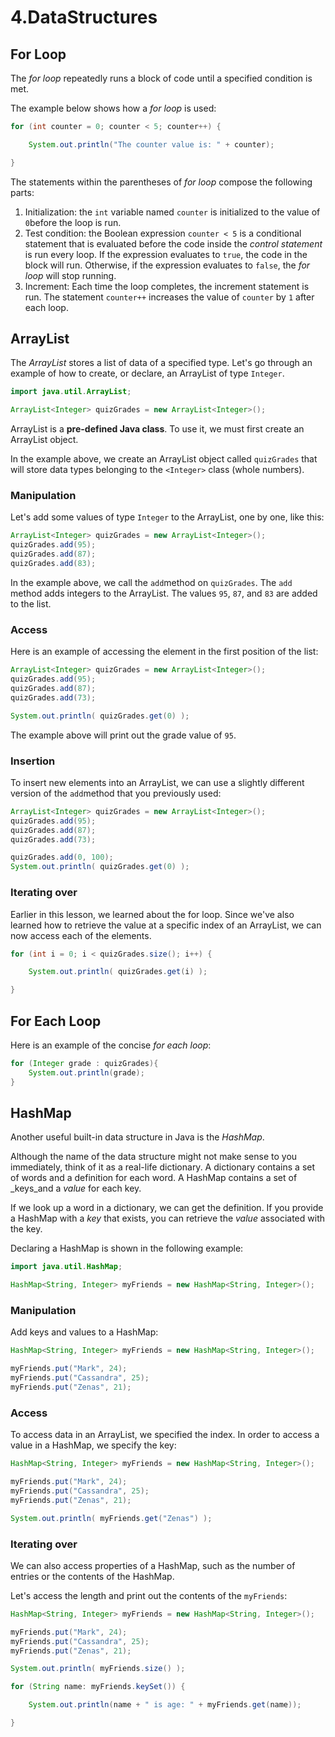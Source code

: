 # 4.DataStructures

## For Loop

The _for loop_ repeatedly runs a block of code until a specified condition is met.

The example below shows how a _for loop_ is used:

```java
for (int counter = 0; counter < 5; counter++) {

    System.out.println("The counter value is: " + counter);

}
```

The statements within the parentheses of _for loop_ compose the following parts:

1. Initialization: the `int` variable named `counter` is initialized to the value of `0`before the loop is run.
2. Test condition: the Boolean expression `counter < 5` is a conditional statement that is evaluated before the code inside the _control statement_ is run every loop. If the expression evaluates to `true`, the code in the block will run. Otherwise, if the expression evaluates to `false`, the _for loop_ will stop running.
3. Increment: Each time the loop completes, the increment statement is run. The statement `counter++` increases the value of `counter` by `1` after each loop.

## ArrayList

The _ArrayList_ stores a list of data of a specified type. Let's go through an example of how to create, or declare, an ArrayList of type `Integer`.

```java
import java.util.ArrayList;

ArrayList<Integer> quizGrades = new ArrayList<Integer>();
```

ArrayList is a **pre-defined Java class**. To use it, we must first create an ArrayList object.

In the example above, we create an ArrayList object called `quizGrades` that will store data types belonging to the `<Integer>` class (whole numbers).

### Manipulation

Let's add some values of type `Integer` to the ArrayList, one by one, like this:

```java
ArrayList<Integer> quizGrades = new ArrayList<Integer>();
quizGrades.add(95);
quizGrades.add(87);
quizGrades.add(83);
```

In the example above, we call the `add`method on `quizGrades`. The `add` method adds integers to the ArrayList. The values `95`, `87`, and `83` are added to the list.

### Access

Here is an example of accessing the element in the first position of the list:

```java
ArrayList<Integer> quizGrades = new ArrayList<Integer>();
quizGrades.add(95);
quizGrades.add(87);
quizGrades.add(73);

System.out.println( quizGrades.get(0) );
```

The example above will print out the grade value of `95`.

### Insertion

To insert new elements into an ArrayList, we can use a slightly different version of the `add`method that you previously used:

```java
ArrayList<Integer> quizGrades = new ArrayList<Integer>();
quizGrades.add(95);
quizGrades.add(87);
quizGrades.add(73);

quizGrades.add(0, 100);
System.out.println( quizGrades.get(0) );
```

### Iterating over

Earlier in this lesson, we learned about the for loop. Since we've also learned how to retrieve the value at a specific index of an ArrayList, we can now access each of the elements.

```java
for (int i = 0; i < quizGrades.size(); i++) {

    System.out.println( quizGrades.get(i) );

}
```

## For Each Loop

Here is an example of the concise _for each loop_:

```java
for (Integer grade : quizGrades){
    System.out.println(grade);
}
```

## HashMap

Another useful built-in data structure in Java is the _HashMap_.

Although the name of the data structure might not make sense to you immediately, think of it as a real-life dictionary. A dictionary contains a set of words and a definition for each word. A HashMap contains a set of _keys_and a _value_ for each key.

If we look up a word in a dictionary, we can get the definition. If you provide a HashMap with a _key_ that exists, you can retrieve the _value_ associated with the key.

Declaring a HashMap is shown in the following example:

```java
import java.util.HashMap;

HashMap<String, Integer> myFriends = new HashMap<String, Integer>();
```

### Manipulation

Add keys and values to a HashMap:

```java
HashMap<String, Integer> myFriends = new HashMap<String, Integer>();

myFriends.put("Mark", 24);
myFriends.put("Cassandra", 25);
myFriends.put("Zenas", 21);
```

### Access

To access data in an ArrayList, we specified the index. In order to access a value in a HashMap, we specify the key:

```java
HashMap<String, Integer> myFriends = new HashMap<String, Integer>();

myFriends.put("Mark", 24);
myFriends.put("Cassandra", 25);
myFriends.put("Zenas", 21);

System.out.println( myFriends.get("Zenas") );
```

### Iterating over

We can also access properties of a HashMap, such as the number of entries or the contents of the HashMap.

Let's access the length and print out the contents of the `myFriends`:

```java
HashMap<String, Integer> myFriends = new HashMap<String, Integer>();

myFriends.put("Mark", 24);
myFriends.put("Cassandra", 25);
myFriends.put("Zenas", 21);

System.out.println( myFriends.size() );

for (String name: myFriends.keySet()) {

    System.out.println(name + " is age: " + myFriends.get(name));

}
```
